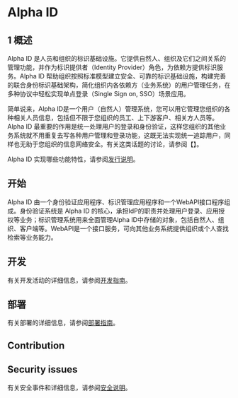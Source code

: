 # Alpha ID

## 1 概述

Alpha ID 是人员和组织的标识基础设施。它提供自然人、组织及它们之间关系的管理功能，并作为标识提供者（Identity Provider）角色，为依赖方提供标识服务。Alpha ID 帮助组织按照标准模型建立安全、可靠的标识基础设施，构建完善的联合身份标识基础架构，简化组织内各依赖方（业务系统）的用户管理任务，在多种协议中轻松实现单点登录（Single Sign on, SSO）场景应用。

简单说来，Alpha ID是一个用户（自然人）管理系统，您可以用它管理您组织的各种相关人员信息，包括但不限于您组织的员工、上下游客户、相关方人员等。
Alpha ID 最重要的作用是统一处理用户的登录和身份验证，这样您组织的其他业务系统就不用重复去写各种用户管理和登录功能，这既无法实现统一追踪用户，同样也无助于您组织的信息网络安全。有关这类话题的讨论，请参阅【】。

Alpha ID 实现哪些功能特性，请参阅[发行说明](docs/ReleaseNotes.md)。

## 开始

Alpha ID 由一个身份验证应用程序、标识管理应用程序和一个WebAPI接口程序组成。身份验证系统是 Alpha ID 的核心，承担IdP的职责并处理用户登录、应用授权等业务；标识管理系统用来全面管理Alpha ID中存储的对象，包括自然人、组织、客户端等。WebAPI是一个接口服务，可向其他业务系统提供组织或个人查找检索等业务能力。

## 开发

有关开发活动的详细信息，请参阅[开发指南](docs/Development.md)。

## 部署

有关部署的详细信息，请参阅[部署指南](docs/Deployment.md)。

## Contribution



## Security issues

有关安全事件和详细信息，请参阅[安全说明](SECURITY.md)。

